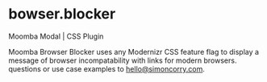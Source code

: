 bowser.blocker
============

Moomba Modal | CSS Plugin

Moomba Browser Blocker uses any Modernizr CSS feature flag to display a message of browser incompatability with links for modern browsers.
questions or use case examples to hello@simoncorry.com.
